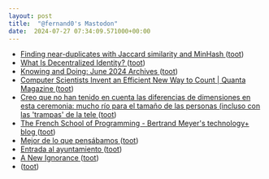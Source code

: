```yaml
---
layout: post
title:  "@fernand0's Mastodon"
date:  2024-07-27 07:34:09.571000+00:00
---
```

*  [Finding near-duplicates with Jaccard similarity and MinHash ](https://blog.nelhage.com/post/fuzzy-dedup) ([toot](https://mastodon.social/@fernand0/112857294410189730))
*  [What Is Decentralized Identity? ](https://www.windley.com/archives/2024/06/what_is_decentralized_identity.shtm) ([toot](https://mastodon.social/@fernand0/112856512049193179))
*  [Knowing and Doing: June 2024 Archives   ](https://www.cs.uni.edu/~wallingf/blog/archives/monthly/2024-06.html) ([toot](https://mastodon.social/@fernand0/112855861642983610))
*  [Computer Scientists Invent an Efficient New Way to Count \| Quanta Magazine ](https://www.quantamagazine.org/computer-scientists-invent-an-efficient-new-way-to-count-20240516) ([toot](https://mastodon.social/@fernand0/112854215497206144))
*  [Creo que no han tenido en cuenta las diferencias de dimensiones en esta ceremonia: mucho río para el tamaño de las personas (incluso con las &#39;trampas&#39; de la tele ](https://mastodon.social/@fernand0/112854142319683434) ([toot](https://mastodon.social/@fernand0/112854142319683434))
*  [The French School of Programming - Bertrand Meyer's technology+ blog ](https://bertrandmeyer.com/2024/07/14/french-school-programming) ([toot](https://mastodon.social/@fernand0/112854037109089218))
*  [Mejor de lo que pensábamos ](https://avecesunafoto.wordpress.com/2024/07/26/mejor-de-lo-que-pensabamos) ([toot](https://mastodon.social/@fernand0/112853929195681539))
*  [Entrada al ayuntamiento ](https://www.flickr.com/photos/fernand0/53860626403) ([toot](https://mastodon.social/@fernand0/112853915464733622))
*  [A New Ignorance ](https://www.workfutures.io/p/a-new-ignoranc) ([toot](https://mastodon.social/@fernand0/112853736107619440))
*  [ ](https://xarxamontgri.masto.host/@boss) ([toot](https://mastodon.social/@fernand0/112853672535466274))
